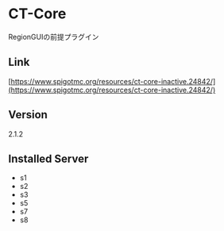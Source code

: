 # CT-Core
RegionGUIの前提プラグイン

## Link
[https://www.spigotmc.org/resources/ct-core-inactive.24842/](https://www.spigotmc.org/resources/ct-core-inactive.24842/)

## Version
2.1.2

## Installed Server
- s1
- s2
- s3
- s5
- s7
- s8
